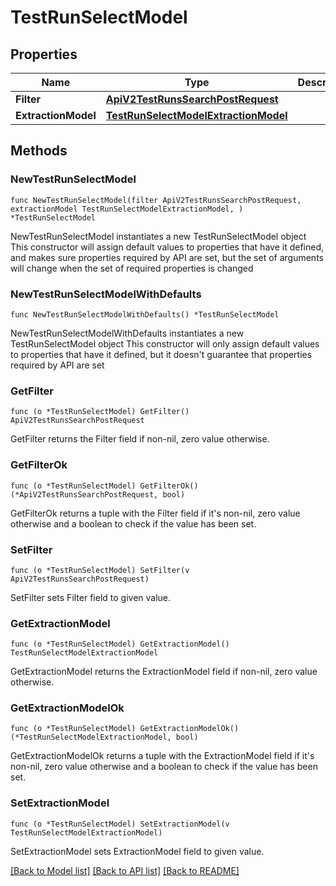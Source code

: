 # TestRunSelectModel

## Properties

Name | Type | Description | Notes
------------ | ------------- | ------------- | -------------
**Filter** | [**ApiV2TestRunsSearchPostRequest**](ApiV2TestRunsSearchPostRequest.md) |  | 
**ExtractionModel** | [**TestRunSelectModelExtractionModel**](TestRunSelectModelExtractionModel.md) |  | 

## Methods

### NewTestRunSelectModel

`func NewTestRunSelectModel(filter ApiV2TestRunsSearchPostRequest, extractionModel TestRunSelectModelExtractionModel, ) *TestRunSelectModel`

NewTestRunSelectModel instantiates a new TestRunSelectModel object
This constructor will assign default values to properties that have it defined,
and makes sure properties required by API are set, but the set of arguments
will change when the set of required properties is changed

### NewTestRunSelectModelWithDefaults

`func NewTestRunSelectModelWithDefaults() *TestRunSelectModel`

NewTestRunSelectModelWithDefaults instantiates a new TestRunSelectModel object
This constructor will only assign default values to properties that have it defined,
but it doesn't guarantee that properties required by API are set

### GetFilter

`func (o *TestRunSelectModel) GetFilter() ApiV2TestRunsSearchPostRequest`

GetFilter returns the Filter field if non-nil, zero value otherwise.

### GetFilterOk

`func (o *TestRunSelectModel) GetFilterOk() (*ApiV2TestRunsSearchPostRequest, bool)`

GetFilterOk returns a tuple with the Filter field if it's non-nil, zero value otherwise
and a boolean to check if the value has been set.

### SetFilter

`func (o *TestRunSelectModel) SetFilter(v ApiV2TestRunsSearchPostRequest)`

SetFilter sets Filter field to given value.


### GetExtractionModel

`func (o *TestRunSelectModel) GetExtractionModel() TestRunSelectModelExtractionModel`

GetExtractionModel returns the ExtractionModel field if non-nil, zero value otherwise.

### GetExtractionModelOk

`func (o *TestRunSelectModel) GetExtractionModelOk() (*TestRunSelectModelExtractionModel, bool)`

GetExtractionModelOk returns a tuple with the ExtractionModel field if it's non-nil, zero value otherwise
and a boolean to check if the value has been set.

### SetExtractionModel

`func (o *TestRunSelectModel) SetExtractionModel(v TestRunSelectModelExtractionModel)`

SetExtractionModel sets ExtractionModel field to given value.



[[Back to Model list]](../README.md#documentation-for-models) [[Back to API list]](../README.md#documentation-for-api-endpoints) [[Back to README]](../README.md)


